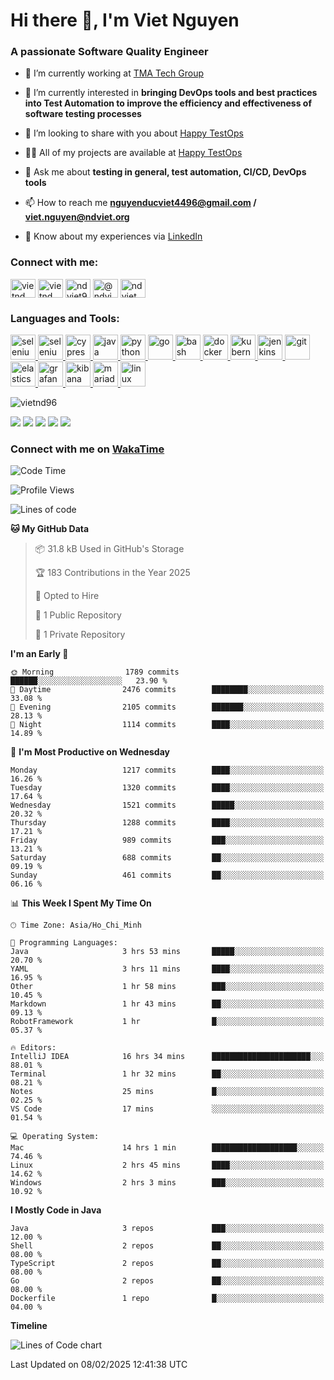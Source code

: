 <h1 align="left">Hi there 👋, I'm Viet Nguyen</h1>
<h3 align="left">A passionate Software Quality Engineer</h3>

- 🔭 I’m currently working at [TMA Tech Group](https://www.tmasolutions.vn/)

- 🌱 I’m currently interested in **bringing DevOps tools and best practices into Test Automation to improve the
  efficiency and effectiveness of software testing processes**

- 👯 I’m looking to share with you about [Happy TestOps](https://github.com/ndviet)

- 👨‍💻 All of my projects are available at [Happy TestOps](https://github.com/ndviet)

- 💬 Ask me about **testing in general, test automation, CI/CD, DevOps tools**

- 📫 How to reach me **nguyenducviet4496@gmail.com / viet.nguyen@ndviet.org**

- 📄 Know about my experiences via [LinkedIn](https://www.linkedin.com/in/vietnd96/)

<h3 align="left">Connect with me:</h3>
<p align="left">
<a href="https://linkedin.com/in/vietnd96" target="blank"><img align="center" src="https://raw.githubusercontent.com/rahuldkjain/github-profile-readme-generator/master/src/images/icons/Social/linked-in-alt.svg" alt="vietnd" height="30" width="40" /></a>
<a href="https://fb.com/vietnd96" target="blank"><img align="center" src="https://raw.githubusercontent.com/rahuldkjain/github-profile-readme-generator/master/src/images/icons/Social/facebook.svg" alt="vietnd" height="30" width="40" /></a>
<a href="https://instagram.com/vietnd96" target="blank"><img align="center" src="https://raw.githubusercontent.com/rahuldkjain/github-profile-readme-generator/master/src/images/icons/Social/instagram.svg" alt="ndviet96" height="30" width="40" /></a>
<a href="https://medium.com/@ndviet" target="blank"><img align="center" src="https://raw.githubusercontent.com/rahuldkjain/github-profile-readme-generator/master/src/images/icons/Social/medium.svg" alt="@ndviet" height="30" width="40" /></a>
<a href="https://dev.to/ndviet" target="blank"><img align="center" src="https://raw.githubusercontent.com/rahuldkjain/github-profile-readme-generator/master/src/images/icons/Social/devto.svg" alt="ndviet" height="30" width="40" /></a>
</p>

<h3 align="left">Languages and Tools:</h3>
<p align="left">  
  <a href="https://www.selenium.dev" target="_blank" rel="noreferrer"> <img src="https://raw.githubusercontent.com/SeleniumHQ/docker-selenium/trunk/logo.png" alt="selenium" width="40" height="40"/> </a> 
  <a href="https://playwright.dev" target="_blank" rel="noreferrer"> <img src="https://playwright.dev/img/playwright-logo.svg" alt="selenium" width="40" height="40"/> </a>  
  <a href="https://www.cypress.io" target="_blank" rel="noreferrer"> <img src="https://avatars.githubusercontent.com/u/8908513" alt="cypress" width="40" height="40"/> </a> 
  <a href="https://www.java.com" target="_blank" rel="noreferrer"> <img src="https://raw.githubusercontent.com/devicons/devicon/master/icons/java/java-original.svg" alt="java" width="40" height="40"/> </a>
  <a href="https://www.python.org" target="_blank" rel="noreferrer"> <img src="https://raw.githubusercontent.com/devicons/devicon/master/icons/python/python-original.svg" alt="python" width="40" height="40"/> </a>
  <a href="https://golang.org" target="_blank" rel="noreferrer"> <img src="https://raw.githubusercontent.com/devicons/devicon/master/icons/go/go-original.svg" alt="go" width="40" height="40"/> </a> 
  <a href="https://www.gnu.org/software/bash/" target="_blank" rel="noreferrer"> <img src="https://www.vectorlogo.zone/logos/gnu_bash/gnu_bash-icon.svg" alt="bash" width="40" height="40"/> </a>
  <a href="https://www.docker.com/" target="_blank" rel="noreferrer"> <img src="https://raw.githubusercontent.com/devicons/devicon/master/icons/docker/docker-original-wordmark.svg" alt="docker" width="40" height="40"/> </a>  
  <a href="https://kubernetes.io" target="_blank" rel="noreferrer"> <img src="https://www.vectorlogo.zone/logos/kubernetes/kubernetes-icon.svg" alt="kubernetes" width="40" height="40"/> </a>  
  <a href="https://www.jenkins.io" target="_blank" rel="noreferrer"> <img src="https://www.vectorlogo.zone/logos/jenkins/jenkins-icon.svg" alt="jenkins" width="40" height="40"/> </a> 
  <a href="https://git-scm.com/" target="_blank" rel="noreferrer"> <img src="https://www.vectorlogo.zone/logos/git-scm/git-scm-icon.svg" alt="git" width="40" height="40"/> </a> 
  <a href="https://www.elastic.co" target="_blank" rel="noreferrer"> <img src="https://www.vectorlogo.zone/logos/elastic/elastic-icon.svg" alt="elasticsearch" width="40" height="40"/> </a> 
  <a href="https://grafana.com" target="_blank" rel="noreferrer"> <img src="https://www.vectorlogo.zone/logos/grafana/grafana-icon.svg" alt="grafana" width="40" height="40"/> </a> 
  <a href="https://www.elastic.co/kibana" target="_blank" rel="noreferrer"> <img src="https://www.vectorlogo.zone/logos/elasticco_kibana/elasticco_kibana-icon.svg" alt="kibana" width="40" height="40"/> </a>
  <a href="https://mariadb.org/" target="_blank" rel="noreferrer"> <img src="https://www.vectorlogo.zone/logos/mariadb/mariadb-icon.svg" alt="mariadb" width="40" height="40"/> </a> 
  <a href="https://www.linux.org/" target="_blank" rel="noreferrer"> <img src="https://raw.githubusercontent.com/devicons/devicon/master/icons/linux/linux-original.svg" alt="linux" width="40" height="40"/> </a> 
</p>

<p align="left"> <img src="https://komarev.com/ghpvc/?username=vietnd96&label=GitHub%20Profile%20Views&color=0e75b6&style=flat" alt="vietnd96" /> </p>

[![](https://raw.githubusercontent.com/vietnd96/vietnd96/main/profile-summary-card-output/github/0-profile-details.svg)](#)
[![](https://raw.githubusercontent.com/vietnd96/vietnd96/main/profile-summary-card-output/github/1-repos-per-language.svg)](#)
[![](https://raw.githubusercontent.com/vietnd96/vietnd96/main/profile-summary-card-output/github/2-most-commit-language.svg)](#)
[![](https://raw.githubusercontent.com/vietnd96/vietnd96/main/profile-summary-card-output/github/3-stats.svg)](#)
[![](https://raw.githubusercontent.com/vietnd96/vietnd96/main/profile-summary-card-output/github/4-productive-time.svg)](#)

<h3 align="left">Connect with me on <a href="https://wakatime.com/@vietnd96" target="_blank" rel="noreferrer">
WakaTime</a> </h3>

<!--START_SECTION:waka-->
![Code Time](http://img.shields.io/badge/Code%20Time-2%2C157%20hrs%2027%20mins-blue)

![Profile Views](http://img.shields.io/badge/Profile%20Views-2-blue)

![Lines of code](https://img.shields.io/badge/From%20Hello%20World%20I%27ve%20Written-1.4%20million%20lines%20of%20code-blue)

**🐱 My GitHub Data** 

> 📦 31.8 kB Used in GitHub's Storage 
 > 
> 🏆 183 Contributions in the Year 2025
 > 
> 💼 Opted to Hire
 > 
> 📜 1 Public Repository 
 > 
> 🔑 1 Private Repository 
 > 
**I'm an Early 🐤** 

```text
🌞 Morning                1789 commits        ██████░░░░░░░░░░░░░░░░░░░   23.90 % 
🌆 Daytime                2476 commits        ████████░░░░░░░░░░░░░░░░░   33.08 % 
🌃 Evening                2105 commits        ███████░░░░░░░░░░░░░░░░░░   28.13 % 
🌙 Night                  1114 commits        ████░░░░░░░░░░░░░░░░░░░░░   14.89 % 
```
📅 **I'm Most Productive on Wednesday** 

```text
Monday                   1217 commits        ████░░░░░░░░░░░░░░░░░░░░░   16.26 % 
Tuesday                  1320 commits        ████░░░░░░░░░░░░░░░░░░░░░   17.64 % 
Wednesday                1521 commits        █████░░░░░░░░░░░░░░░░░░░░   20.32 % 
Thursday                 1288 commits        ████░░░░░░░░░░░░░░░░░░░░░   17.21 % 
Friday                   989 commits         ███░░░░░░░░░░░░░░░░░░░░░░   13.21 % 
Saturday                 688 commits         ██░░░░░░░░░░░░░░░░░░░░░░░   09.19 % 
Sunday                   461 commits         ██░░░░░░░░░░░░░░░░░░░░░░░   06.16 % 
```


📊 **This Week I Spent My Time On** 

```text
🕑︎ Time Zone: Asia/Ho_Chi_Minh

💬 Programming Languages: 
Java                     3 hrs 53 mins       █████░░░░░░░░░░░░░░░░░░░░   20.70 % 
YAML                     3 hrs 11 mins       ████░░░░░░░░░░░░░░░░░░░░░   16.95 % 
Other                    1 hr 58 mins        ███░░░░░░░░░░░░░░░░░░░░░░   10.45 % 
Markdown                 1 hr 43 mins        ██░░░░░░░░░░░░░░░░░░░░░░░   09.13 % 
RobotFramework           1 hr                █░░░░░░░░░░░░░░░░░░░░░░░░   05.37 % 

🔥 Editors: 
IntelliJ IDEA            16 hrs 34 mins      ██████████████████████░░░   88.01 % 
Terminal                 1 hr 32 mins        ██░░░░░░░░░░░░░░░░░░░░░░░   08.21 % 
Notes                    25 mins             █░░░░░░░░░░░░░░░░░░░░░░░░   02.25 % 
VS Code                  17 mins             ░░░░░░░░░░░░░░░░░░░░░░░░░   01.54 % 

💻 Operating System: 
Mac                      14 hrs 1 min        ███████████████████░░░░░░   74.46 % 
Linux                    2 hrs 45 mins       ████░░░░░░░░░░░░░░░░░░░░░   14.62 % 
Windows                  2 hrs 3 mins        ███░░░░░░░░░░░░░░░░░░░░░░   10.92 % 
```

**I Mostly Code in Java** 

```text
Java                     3 repos             ███░░░░░░░░░░░░░░░░░░░░░░   12.00 % 
Shell                    2 repos             ██░░░░░░░░░░░░░░░░░░░░░░░   08.00 % 
TypeScript               2 repos             ██░░░░░░░░░░░░░░░░░░░░░░░   08.00 % 
Go                       2 repos             ██░░░░░░░░░░░░░░░░░░░░░░░   08.00 % 
Dockerfile               1 repo              █░░░░░░░░░░░░░░░░░░░░░░░░   04.00 % 
```



**Timeline**

![Lines of Code chart](https://raw.githubusercontent.com/VietND96/VietND96/main/assets/bar_graph.png)


 Last Updated on 08/02/2025 12:41:38 UTC
<!--END_SECTION:waka-->
